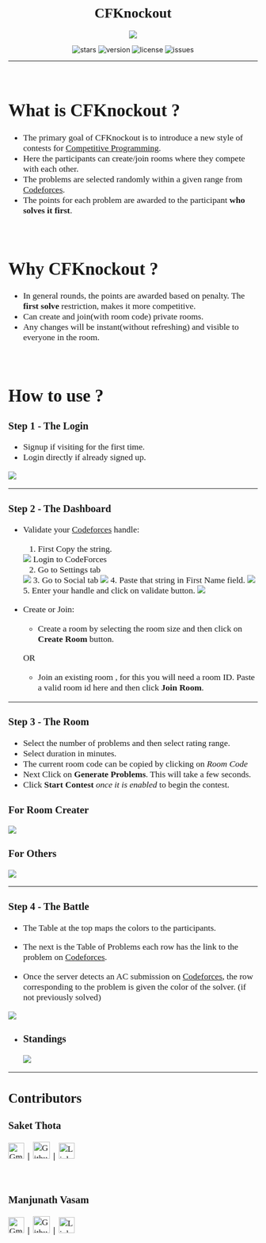 <div style="text-align:center; font-family: 'Arvo', serif;">
    <h1>CFKnockout</h1>
</div>

<div style="text-align:center"><img src="client\images\logo.png" />

![stars](https://img.shields.io/github/stars/SaketThota/CF-Knockout)
![version](https://img.shields.io/badge/version-0.0.1-blue)
![license](https://img.shields.io/github/license/SaketThota/CF-Knockout)
![issues](https://img.shields.io/github/issues/SaketThota/CF-Knockout)
</div>

---

<br />

<div style="font-family: 'Arvo', serif; font-size: 1.1rem">

# What is CFKnockout ?

* The primary goal of CFKnockout is to introduce a new style of contests for [Competitive Programming](https://www.geeksforgeeks.org/how-to-prepare-for-competitive-programming/).
* Here the participants can create/join rooms where they compete with each other.
* The problems are selected randomly within a given range from [Codeforces](https://codeforces.com/).
* The points for each problem are awarded to the participant **who solves it first**.

<br />

# Why CFKnockout ?

* In general rounds, the points are awarded based on penalty. The **first solve** restriction, makes it more competitive.
* Can create and join(with room code) private rooms.
* Any changes will be instant(without refreshing) and visible to everyone in the room.

<br />

# How to use ?

### **Step 1 - The Login**

* Signup if visiting for the first time.
* Login directly if already signed up.
<img src="client\images\logIn.png" />

---

### **Step 2 - The Dashboard**

* Validate your [Codeforces](https://codeforces.com/) handle:
    1. First Copy the string. 
    <img src="client\images\string.png" />
    Login to CodeForces

    2. Go to Settings tab 
    <img src="client\images\settings.png" />
    3. Go to Social tab
    <img src="client\images\social.png" /> 
    4. Paste that string in First Name field. 
    <img src="client\images\firstname.png" />
    5. Enter your handle and click on validate button.
    <img src="client\images\validate.png" />
    
* Create or Join:
    * Create a room by selecting the room size and then click on **Create Room** button.

    OR

    * Join an existing room , for this you will need a room ID. Paste a valid room id here and then click **Join Room**.

---

### **Step 3 - The Room**

* Select the number of problems and then select rating range.
* Select duration in minutes.
* The current room code can be copied by clicking on *Room Code*
* Next Click on **Generate Problems**. This will take a few seconds.
* Click **Start Contest** *once it is enabled* to begin the contest.

<h3>For Room Creater</h3>
<img src="client\images\roomAdmin.png" />
<h3>For Others</h3>
<img src="client\images\roomOther.png" />

---

### **Step 4 - The Battle**

* The Table at the top maps the colors to the participants.

* The next is the Table of Problems each row has the link to the problem on [Codeforces](https://codeforces.com/).

* Once the server detects an AC submission on [Codeforces](https://codeforces.com/), the row corresponding to the problem is given the color of the solver. (if not previously solved)
<img src="client\images\table.png" />

* <h3>Standings</h3>
    <img src="client\images\standings.png" />

---

## Contributors

### Saket Thota

[<img src="https://github.com/SaketThota/tusharnankani/blob/master/Assets/Gmail.svg" alt="Gmail logo" height="32">](mailto:saketthota98@gmail.com)  ```|```  [<img src="https://cdn.svgporn.com/logos/github-icon.svg" alt="Github logo" width="34">](https://github.com/SaketThota) ```|``` [<img src="https://github.com/SaketThota/tusharnankani/blob/master/Assets/Linkedin.svg" alt="Linkedin Logo" width="32">](https://www.linkedin.com/in/saket-thota-163227192/)

<br />

### Manjunath Vasam

[<img src="https://github.com/SaketThota/tusharnankani/blob/master/Assets/Gmail.svg" alt="Gmail logo" height="32">](mailto:nath.vasam@gmail.com) ```|``` [<img src="https://cdn.svgporn.com/logos/github-icon.svg" alt="Github logo" width="34">](https://github.com/Manjunath0408) ```|``` [<img src="https://github.com/SaketThota/tusharnankani/blob/master/Assets/Linkedin.svg" alt="Linkedin Logo" width="32">](https://www.linkedin.com/in/manjunath-vasam-7085391a5/)
